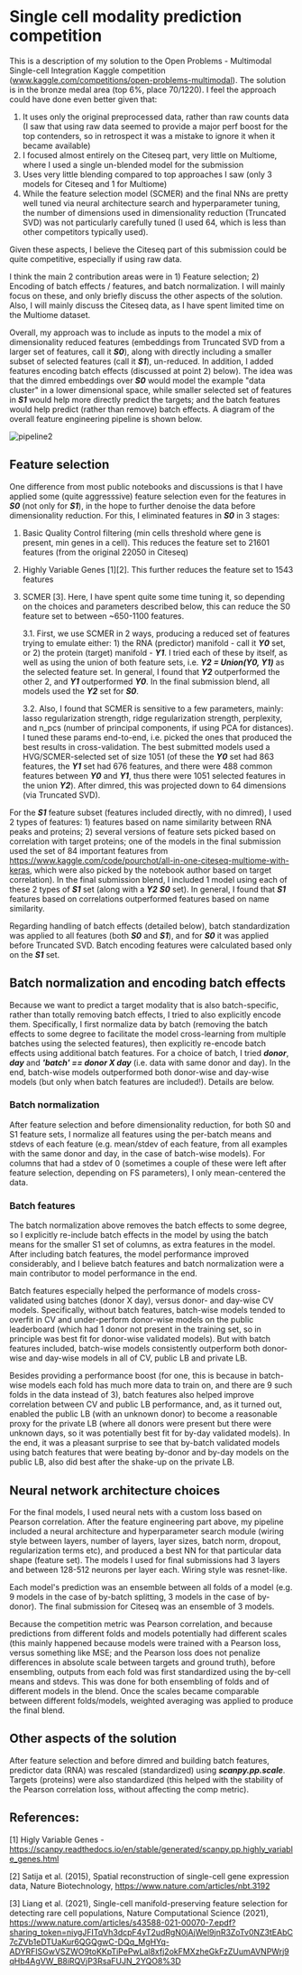 # Single cell modality prediction competition

This is a description of my solution to the Open Problems - Multimodal Single-cell Integration Kaggle competition (www.kaggle.com/competitions/open-problems-multimodal).
The solution is in the bronze medal area (top 6%, place 70/1220). I feel the approach could have done even better given that:
  1. It uses only the original preprocessed data, rather than raw counts data (I saw that using raw data seemed to provide a major perf boost for the top contenders, so in retrospect it was a mistake to ignore it when it became available)
  2. I focused almost entirely on the Citeseq part, very little on Multiome, where I used a single un-blended model for the submission
  3. Uses very little blending compared to top approaches I saw (only 3 models for Citeseq and 1 for Multiome)
  4. While the feature selection model (SCMER) and the final NNs are pretty well tuned via neural architecture search and hyperparameter tuning, the number of dimensions used in dimensionality reduction (Truncated SVD) was not particularly carefully tuned (I used 64, which is less than other competitors typically used).

Given these aspects, I believe the Citeseq part of this submission could be quite competitive, especially if using raw data.

I think the main 2 contribution areas were in 1) Feature selection; 2) Encoding of batch effects / features, and batch normalization. I will mainly focus on these, and only briefly discuss the other aspects of the solution. Also, I will mainly discuss the Citeseq data, as I have spent limited time on the Multiome dataset.

Overall, my approach was to include as inputs to the model a mix of dimensionality reduced features (embeddings from Truncated SVD from a larger set of features, call it **_S0_**), along with directly including a smaller subset of selected features (call it **_S1_**), un-reduced. In addition, I added features encoding batch effects (discussed at point 2) below). The idea was that the dimred embeddings over **_S0_** would model the example "data cluster" in a lower dimensional space, while smaller selected set of features in **_S1_** would help more directly predict the targets; and the batch features would help predict (rather than remove) batch effects.
A diagram of the overall feature engineering pipeline is shown below.

![pipeline2](https://user-images.githubusercontent.com/16798036/203070988-e0894eb5-aac6-4080-98ef-96711a9abc18.png)


## Feature selection

One difference from most public notebooks and discussions is that I have applied some (quite aggresssive) feature selection even for the features in **_S0_** (not only for **_S1_**), in the hope to further denoise the data before dimensionality reduction. For this, I eliminated features in **_S0_** in 3 stages:

1. Basic Quality Control filtering (min cells threshold where gene is present, min genes in a cell). This reduces the feature set to 21601 features (from the original 22050 in Citeseq)
2. Highly Variable Genes [1][2]. This further reduces the feature set to 1543 features
3. SCMER [3]. Here, I have spent quite some time tuning it, so depending on the choices and parameters described below, this can reduce the S0 feature set to between ~650-1100 features.
 
    3.1. First, we use SCMER in 2 ways, producing a reduced set of features trying to emulate either: 1) the RNA (predictor) manifold - call it **_Y0_** set, or 2) the protein (target) manifold - **_Y1_**. I tried each of these by itself, as well as using the union of both feature sets, i.e. **_Y2 = Union(Y0, Y1)_** as the selected feature set. In general, I found that **_Y2_** outperformed the other 2, and **_Y1_** outperformed **_Y0_**. In the final submission blend, all models used the **_Y2_** set for **_S0_**.

    3.2. Also, I found that SCMER is sensitive to a few parameters, mainly: lasso regularization strength, ridge regularization strength, perplexity, and n_pcs (number of principal components, if using PCA for distances). I tuned these params end-to-end, i.e. picked the ones that produced the best results in cross-validation. The best submitted models used a HVG/SCMER-selected set of size 1051 (of these the **_Y0_** set had 863 features, the **_Y1_** set had 676 features, and there were 488 common features between **_Y0_** and **_Y1_**, thus there were 1051 selected features in the union **_Y2_**). After dimred, this was projected down to 64 dimensions (via Truncated SVD).

For the **_S1_** feature subset (features included directly, with no dimred), I used 2 types of features: 1) features based on name similarity between RNA peaks and proteins; 2) several versions of feature sets picked based on correlation with target proteins; one of the models in the final submission used the set of 84 important features from https://www.kaggle.com/code/pourchot/all-in-one-citeseq-multiome-with-keras, which were also picked by the notebook author based on target correlation). In the final submission blend, I included 1 model using each of these 2 types of **_S1_** set (along with a **_Y2_** **_S0_** set). In general, I found that **_S1_** features based on correlations outperformed features based on name similarity.

Regarding handling of batch effects (detailed below), batch standardization was applied to all features (both **_S0_** and **_S1_**), and for **_S0_** it was applied before Truncated SVD. Batch encoding features were calculated based only on the **_S1_** set.

## Batch normalization and encoding batch effects

Because we want to predict a target modality that is also batch-specific, rather than totally removing batch effects, I tried to also explicitly encode them. Specifically, I first normalize data by batch (removing the batch effects to some degree to facilitate the model cross-learning from multiple batches using the selected features), then explicitly re-encode batch effects using additional batch features. For a choice of batch, I tried **_donor_**, **_day_** and **_'batch' == donor X day_** (i.e. data with same donor and day). In the end, batch-wise models outperformed both donor-wise and day-wise models (but only when batch features are included!). Details are below.

### Batch normalization

After feature selection and before dimensionality reduction, for both S0 and S1 feature sets, I normalize all features using the per-batch means and stdevs of each feature (e.g. mean/stdev of each feature, from all examples with the same donor and day, in the case of batch-wise models). For columns that had a stdev of 0 (sometimes a couple of these were left after feature selection, depending on FS parameters), I only mean-centered the data.

### Batch features

The batch normalization above removes the batch effects to some degree, so I explicitly re-include batch effects in the model by using the batch means for the smaller S1 set of columns, as extra features in the model.
After including batch features, the model performance improved considerably, and I believe batch features and batch normalization were a main contributor to model performance in the end.

Batch features especially helped the performance of models cross-validated using batches (donor X day), versus donor- and day-wise CV models. Specifically, without batch features, batch-wise models tended to overfit in CV and under-perform donor-wise models on the public leaderboard (which had 1 donor not present in the training set, so in principle was best fit for donor-wise validated models). But with batch features included, batch-wise models consistently outperform both donor-wise and day-wise models in all of CV, public LB and private LB.

Besides providing a performance boost (for one, this is because in batch-wise models each fold has much more data to train on, and there are 9 such folds in the data instead of 3), batch features also helped improve correlation between CV and public LB performance, and, as it turned out, enabled the public LB (with an unknown donor) to become a reasonable proxy for the private LB (where all donors were present but there were unknown days, so it was potentially best fit for by-day validated models). In the end, it was a pleasant surprise to see that by-batch validated models using batch features that were beating by-donor and by-day models on the public LB, also did best after the shake-up on the private LB.

## Neural network architecture choices

For the final models, I used neural nets with a custom loss based on Pearson correlation.
After the feature engineering part above, my pipeline included a neural architecture and hyperparameter search module (wiring style between layers, number of layers, layer sizes, batch norm, dropout, regularization terms etc), and produced a best NN for that particular data shape (feature set). The models I used for final submissions had 3 layers and between 128-512 neurons per layer each. Wiring style was resnet-like.

Each model's prediction was an ensemble between all folds of a model (e.g. 9 models in the case of by-batch splitting, 3 models in the case of by-donor). The final submission for Citeseq was an ensemble of 3 models.

Because the competition metric was Pearson correlation, and because predictions from different folds and models potentially had different scales (this mainly happened because models were trained with a Pearson loss, versus something like MSE; and the Pearson loss does not penalize differences in absolute scale between targets and ground truth), before ensembling, outputs from each fold was first standardized using the by-cell means and stdevs. This was done for both ensembling of folds and of different models in the blend. Once the scales became comparable between different folds/models, weighted averaging was applied to produce the final blend.

## Other aspects of the solution

After feature selection and before dimred and building batch features, predictor data (RNA) was rescaled (standardized) using **_scanpy.pp.scale_**. Targets (proteins) were also standardized (this helped with the stability of the Pearson correlation loss, without affecting the comp metric).

## References:

[1] Higly Variable Genes - https://scanpy.readthedocs.io/en/stable/generated/scanpy.pp.highly_variable_genes.html

[2] Satija et al. (2015), Spatial reconstruction of single-cell gene expression data, Nature Biotechnology, https://www.nature.com/articles/nbt.3192

[3] Liang et al. (2021), Single-cell manifold-preserving feature selection for detecting rare cell populations, Nature Computational Science (2021), https://www.nature.com/articles/s43588-021-00070-7.epdf?sharing_token=niygJFITqVh3dcpF4yT2udRgN0jAjWel9jnR3ZoTv0NZ3tEAbC7cZVb1eDTUaKur6QGQgwC-DQq_MgHYq-ADYRFISGwVSZWO9toKKpTiPePwLal8xfj2okFMXzheGkFzZUumAVNPWrj9qHb4AgVW_B8iRQVjP3RsaFUJN_2YQO8%3D



